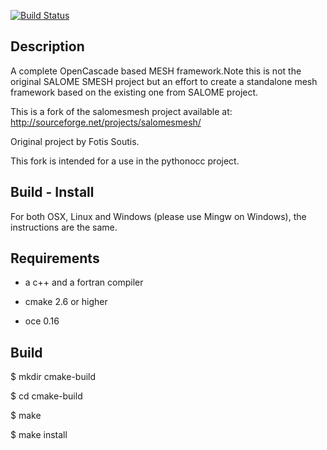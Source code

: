 
[![Build Status](https://travis-ci.org/tpaviot/smesh.png?branch=master)](https://travis-ci.org/tpaviot/smesh)

Description
-----------

A complete OpenCascade based MESH framework.Note this is not the original SALOME SMESH project but an effort to create a standalone mesh framework based on the existing one from SALOME project.

This is a fork of the salomesmesh project available at:
http://sourceforge.net/projects/salomesmesh/

Original project by Fotis Soutis.

This fork is intended for a use in the pythonocc project.

Build - Install
---------------

For both OSX, Linux and Windows (please use Mingw on Windows), the instructions are the same.

Requirements
------------
  * a c++ and a fortran compiler 

  * cmake 2.6 or higher

  * oce 0.16

Build
-----

  $ mkdir cmake-build

  $ cd cmake-build

  $ make

  $ make install
